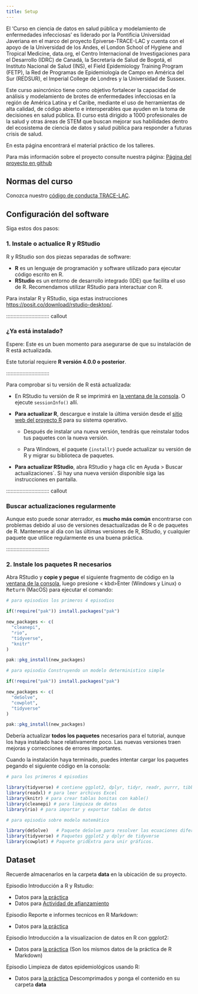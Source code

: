 ```yaml
---
title: Setup
---
```


El ‘Curso en ciencia de datos en salud pública y modelamiento de enfermedades infecciosas’ es liderado por la Pontificia Universidad Javeriana en el marco del proyecto Epiverse-TRACE-LAC y cuenta con el apoyo de la Universidad de los Andes, el London School of Hygiene and Tropical Medicine, data.org, el Centro Internacional de Investigaciones para el Desarrollo (IDRC) de Canadá, la Secretaría de Salud de Bogotá, el Instituto Nacional de Salud (INS), el Field Epidemiology Training Program (FETP), la Red de Programas de Epidemiología de Campo en América del Sur (REDSUR), el Imperial College de Londres y la Universidad de Sussex. 


Este curso asincrónico tiene como objetivo fortalecer la capacidad de análisis y modelamiento de brotes de enfermedades infecciosas en la región de América Latina y el Caribe, mediante el uso de herramientas de alta calidad, de código abierto e interoperables que ayuden en la toma de decisiones en salud pública. El curso está dirigido a 1000 profesionales de la salud y otras áreas de STEM que buscan mejorar sus habilidades dentro del ecosistema de ciencia de datos y salud pública para responder a futuras crisis de salud.

En esta página encontrará el material práctico de los talleres.

Para más información sobre el proyecto consulte nuestra página: [Página del proyecto en github](https://epiverse-trace.github.io/epi-training-kit/)


## Normas del curso

Conozca nuestro [código de conducta TRACE-LAC](https://drive.google.com/file/d/1z9EecMJR0CIyrUI6hzUugS4i9aAgSD-5/view?usp=sharing).

## Configuración del software

Siga estos dos pasos:

### 1. Instale o actualice R y RStudio

R y RStudio son dos piezas separadas de software: 

* **R** es un lenguaje de programación y software utilizado para ejecutar código escrito en R.
* **RStudio** es un entorno de desarrollo integrado (IDE) que facilita el uso de R. Recomendamos utilizar RStudio para interactuar con R. 

Para instalar R y RStudio, siga estas instrucciones <https://posit.co/download/rstudio-desktop/>.

::::::::::::::::::::::::::::: callout

### ¿Ya está instalado? 

Espere: Este es un buen momento para asegurarse de que su instalación de R está actualizada.

Este tutorial requiere **R versión 4.0.0 o posterior**.

:::::::::::::::::::::::::::::

Para comprobar si tu versión de R está actualizada:

- En RStudio tu versión de R se imprimirá en [la ventana de la consola](https://docs.posit.co/ide/user/ide/guide/code/console.html). O ejecute `sessionInfo()` allí.

- **Para actualizar R**, descargue e instale la última versión desde el [sitio web del proyecto R](https://cran.rstudio.com/) para su sistema operativo.

  - Después de instalar una nueva versión, tendrás que reinstalar todos tus paquetes con la nueva versión. 

  - Para Windows, el paquete `{installr}` puede actualizar su versión de R y migrar su biblioteca de paquetes.

- **Para actualizar RStudio**, abra RStudio y haga clic en 
Ayuda > Buscar actualizaciones`. Si hay una nueva versión disponible siga las 
instrucciones en pantalla.

::::::::::::::::::::::::::::: callout

### Buscar actualizaciones regularmente

Aunque esto puede sonar aterrador, es **mucho más común** encontrarse con problemas debido al uso de versiones desactualizadas de R o de paquetes de R. Mantenerse al día con las últimas versiones de R, RStudio, y cualquier paquete que utilice regularmente es una buena práctica.

:::::::::::::::::::::::::::::

### 2. Instale los paquetes R necesarios

<!--
During the tutorial, we will need a number of R packages. Packages contain useful R code written by other people. We will use packages from the [Epiverse-TRACE](https://epiverse-trace.github.io/). 
-->

Abra RStudio y **copie y pegue** el siguiente fragmento de código en la [ventana de la consola](https://docs.posit.co/ide/user/ide/guide/code/console.html), luego presione < kbd>Enter</kbd> (Windows y Linux) o <kbd>Return</kbd> (MacOS) para ejecutar el comando:

```r
# para episodios los primeros 4 episodios

if(!require("pak")) install.packages("pak")

new_packages <- c(
  "cleanepi",
  "rio",
  "tidyverse",
  "knitr"
)

pak::pkg_install(new_packages)
```

```r
# para episodio Construyendo un modelo deterministico simple

if(!require("pak")) install.packages("pak")

new_packages <- c(
  "deSolve",
  "cowplot",
  "tidyverse"
)

pak::pkg_install(new_packages)
```

Debería actualizar **todos los paquetes** necesarios para el tutorial, aunque los haya instalado hace relativamente poco. Las nuevas versiones traen mejoras y correcciones de errores importantes.

Cuando la instalación haya terminado, puedes intentar cargar los paquetes pegando el siguiente código en la consola:

```r
# para los primeros 4 episodios

library(tidyverse) # contiene ggplot2, dplyr, tidyr, readr, purrr, tibble
library(readxl) # para leer archivos Excel
library(knitr) # para crear tablas bonitas con kable()
library(cleanepi) # para limpieza de datos
library(rio) # para importar y exportar tablas de datos
```

```r
# para episodio sobre modelo matemático

library(deSolve)   # Paquete deSolve para resolver las ecuaciones diferenciales
library(tidyverse) # Paquetes ggplot2 y dplyr de tidyverse
library(cowplot) # Paquete gridExtra para unir gráficos.
```

## Dataset

Recuerde almacenarlos en la carpeta **data** en la ubicación de su proyecto.

Episodio Introducción a R y Rstudio:  

- Datos para [la práctica](https://raw.githubusercontent.com/TRACE-LAC/TRACE-LAC-data/main/datos_covid.xlsx)
- Datos para [Actividad de afianzamiento](https://github.com/TRACE-LAC/TRACE-LAC-data/raw/refs/heads/main/otros/datos_limpios_covid.RDS) 

Episodio Reporte e informes tecnicos en R Markdown:  
 
- Datos para [la práctica](https://github.com/TRACE-LAC/TRACE-LAC-data/blob/main/otros/muestra_covid.RDS?raw=true)    
 
Episodio Introducción a la visualizacion de datos en R con ggplot2:

- Datos para [la práctica](https://github.com/TRACE-LAC/TRACE-LAC-data/blob/main/otros/muestra_covid.RDS?raw=true) (Son los mismos datos de la práctica de R Markdown)

Episodio Limpieza de datos epidemiológicos usando R:

- Datos para [la práctica](https://github.com/TRACE-LAC/TRACE-LAC-data/raw/main/data_limpieza.zip) Descomprimados y ponga el contenido en su carpeta **data**
